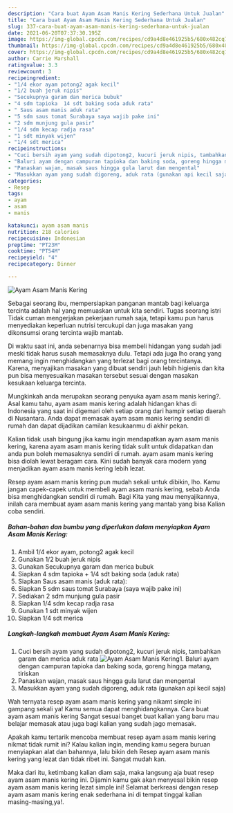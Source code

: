 ```yaml
---
description: "Cara buat Ayam Asam Manis Kering Sederhana Untuk Jualan"
title: "Cara buat Ayam Asam Manis Kering Sederhana Untuk Jualan"
slug: 337-cara-buat-ayam-asam-manis-kering-sederhana-untuk-jualan
date: 2021-06-20T07:37:30.195Z
image: https://img-global.cpcdn.com/recipes/cd9a4d8e461925b5/680x482cq70/ayam-asam-manis-kering-foto-resep-utama.jpg
thumbnail: https://img-global.cpcdn.com/recipes/cd9a4d8e461925b5/680x482cq70/ayam-asam-manis-kering-foto-resep-utama.jpg
cover: https://img-global.cpcdn.com/recipes/cd9a4d8e461925b5/680x482cq70/ayam-asam-manis-kering-foto-resep-utama.jpg
author: Carrie Marshall
ratingvalue: 3.3
reviewcount: 3
recipeingredient:
- "1/4 ekor ayam potong2 agak kecil"
- "1/2 buah jeruk nipis"
- "Secukupnya garam dan merica bubuk"
- "4 sdm tapioka  14 sdt baking soda aduk rata"
- " Saus asam manis aduk rata"
- "5 sdm saus tomat Surabaya saya wajib pake ini"
- "2 sdm munjung gula pasir"
- "1/4 sdm kecap radja rasa"
- "1 sdt minyak wijen"
- "1/4 sdt merica"
recipeinstructions:
- "Cuci bersih ayam yang sudah dipotong2, kucuri jeruk nipis, tambahkan garam dan merica aduk rata"
- "Baluri ayam dengan campuran tapioka dan baking soda, goreng hingga matang, tiriskan"
- "Panaskan wajan, masak saus hingga gula larut dan mengental"
- "Masukkan ayam yang sudah digoreng, aduk rata (gunakan api kecil saja)"
categories:
- Resep
tags:
- ayam
- asam
- manis

katakunci: ayam asam manis 
nutrition: 218 calories
recipecuisine: Indonesian
preptime: "PT23M"
cooktime: "PT54M"
recipeyield: "4"
recipecategory: Dinner

---
```



![Ayam Asam Manis Kering](https://img-global.cpcdn.com/recipes/cd9a4d8e461925b5/680x482cq70/ayam-asam-manis-kering-foto-resep-utama.jpg)

Sebagai seorang ibu, mempersiapkan panganan mantab bagi keluarga tercinta adalah hal yang memuaskan untuk kita sendiri. Tugas seorang istri Tidak cuman mengerjakan pekerjaan rumah saja, tetapi kamu pun harus menyediakan keperluan nutrisi tercukupi dan juga masakan yang dikonsumsi orang tercinta wajib mantab.

Di waktu  saat ini, anda sebenarnya bisa membeli hidangan yang sudah jadi meski tidak harus susah memasaknya dulu. Tetapi ada juga lho orang yang memang ingin menghidangkan yang terlezat bagi orang tercintanya. Karena, menyajikan masakan yang dibuat sendiri jauh lebih higienis dan kita pun bisa menyesuaikan masakan tersebut sesuai dengan masakan kesukaan keluarga tercinta. 



Mungkinkah anda merupakan seorang penyuka ayam asam manis kering?. Asal kamu tahu, ayam asam manis kering adalah hidangan khas di Indonesia yang saat ini digemari oleh setiap orang dari hampir setiap daerah di Nusantara. Anda dapat memasak ayam asam manis kering sendiri di rumah dan dapat dijadikan camilan kesukaanmu di akhir pekan.

Kalian tidak usah bingung jika kamu ingin mendapatkan ayam asam manis kering, karena ayam asam manis kering tidak sulit untuk didapatkan dan anda pun boleh memasaknya sendiri di rumah. ayam asam manis kering bisa diolah lewat beragam cara. Kini sudah banyak cara modern yang menjadikan ayam asam manis kering lebih lezat.

Resep ayam asam manis kering pun mudah sekali untuk dibikin, lho. Kamu jangan capek-capek untuk membeli ayam asam manis kering, sebab Anda bisa menghidangkan sendiri di rumah. Bagi Kita yang mau menyajikannya, inilah cara membuat ayam asam manis kering yang mantab yang bisa Kalian coba sendiri.

<!--inarticleads1-->

##### Bahan-bahan dan bumbu yang diperlukan dalam menyiapkan Ayam Asam Manis Kering:

1. Ambil 1/4 ekor ayam, potong2 agak kecil
1. Gunakan 1/2 buah jeruk nipis
1. Gunakan Secukupnya garam dan merica bubuk
1. Siapkan 4 sdm tapioka + 1/4 sdt baking soda (aduk rata)
1. Siapkan  Saus asam manis (aduk rata):
1. Siapkan 5 sdm saus tomat Surabaya (saya wajib pake ini)
1. Sediakan 2 sdm munjung gula pasir
1. Siapkan 1/4 sdm kecap radja rasa
1. Gunakan 1 sdt minyak wijen
1. Siapkan 1/4 sdt merica




<!--inarticleads2-->

##### Langkah-langkah membuat Ayam Asam Manis Kering:

1. Cuci bersih ayam yang sudah dipotong2, kucuri jeruk nipis, tambahkan garam dan merica aduk rata
<img src="https://img-global.cpcdn.com/steps/488422ce5542acd9/160x128cq70/ayam-asam-manis-kering-langkah-memasak-1-foto.jpg" alt="Ayam Asam Manis Kering">1. Baluri ayam dengan campuran tapioka dan baking soda, goreng hingga matang, tiriskan
1. Panaskan wajan, masak saus hingga gula larut dan mengental
1. Masukkan ayam yang sudah digoreng, aduk rata (gunakan api kecil saja)




Wah ternyata resep ayam asam manis kering yang nikamt simple ini gampang sekali ya! Kamu semua dapat menghidangkannya. Cara buat ayam asam manis kering Sangat sesuai banget buat kalian yang baru mau belajar memasak atau juga bagi kalian yang sudah jago memasak.

Apakah kamu tertarik mencoba membuat resep ayam asam manis kering nikmat tidak rumit ini? Kalau kalian ingin, mending kamu segera buruan menyiapkan alat dan bahannya, lalu bikin deh Resep ayam asam manis kering yang lezat dan tidak ribet ini. Sangat mudah kan. 

Maka dari itu, ketimbang kalian diam saja, maka langsung aja buat resep ayam asam manis kering ini. Dijamin kamu gak akan menyesal bikin resep ayam asam manis kering lezat simple ini! Selamat berkreasi dengan resep ayam asam manis kering enak sederhana ini di tempat tinggal kalian masing-masing,ya!.

